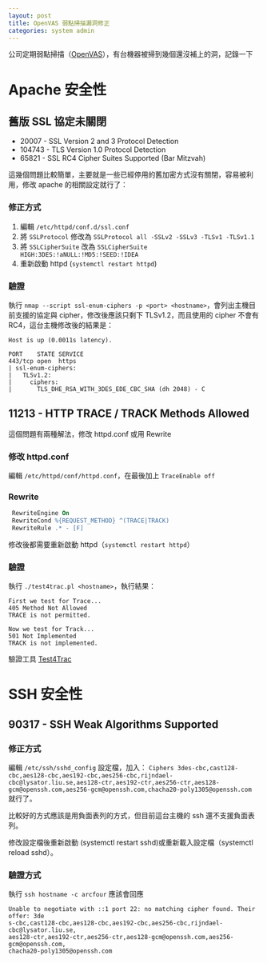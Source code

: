 ```yaml
---
layout: post
title: OpenVAS 弱點掃描漏洞修正
categories: system admin
---
```


公司定期弱點掃描（[OpenVAS](https://www.openvas.org)），有台機器被掃到幾個還沒補上的洞，記錄一下

# Apache 安全性

## 舊版 SSL 協定未關閉
- 20007 - SSL Version 2 and 3 Protocol Detection
- 104743 - TLS Version 1.0 Protocol Detection
- 65821 - SSL RC4 Cipher Suites Supported (Bar Mitzvah)

這幾個問題比較簡單，主要就是一些已經停用的舊加密方式沒有關閉，容易被利用，修改 apache 的相關設定就行了：

### 修正方式
1. 編輯 `/etc/httpd/conf.d/ssl.conf`
2. 將 `SSLProtocol` 修改為 `SSLProtocol all -SSLv2 -SSLv3 -TLSv1 -TLSv1.1`
3. 將 `SSLCipherSuite` 改為 `SSLCipherSuite HIGH:3DES:!aNULL:!MD5:!SEED:!IDEA`
4. 重新啟動 httpd (`systemctl restart httpd`)

### 驗證

執行 `nmap --script ssl-enum-ciphers -p <port> <hostname>`，會列出主機目前支援的協定與 cipher，修改後應該只剩下 TLSv1.2，而且使用的 cipher 不會有 RC4，這台主機修改後的結果是：


```console
Host is up (0.0011s latency).

PORT    STATE SERVICE
443/tcp open  https
| ssl-enum-ciphers: 
|   TLSv1.2: 
|     ciphers: 
|       TLS_DHE_RSA_WITH_3DES_EDE_CBC_SHA (dh 2048) - C

```



## 11213 - HTTP TRACE / TRACK Methods Allowed

這個問題有兩種解法，修改 httpd.conf 或用 Rewrite

### 修改 httpd.conf
編輯 `/etc/httpd/conf/httpd.conf`，在最後加上 `TraceEnable off`

### Rewrite


```apache
 RewriteEngine On
 RewriteCond %{REQUEST_METHOD} ^(TRACE|TRACK)
 RewriteRule .* - [F]
```

修改後都需要重新啟動 httpd（`systemctl restart httpd`）

### 驗證
執行 `./test4trac.pl <hostname>`，執行結果：

```console
First we test for Trace...
405 Method Not Allowed
TRACE is not permitted.

Now we test for Track...
501 Not Implemented
TRACK is not implemented.

```

驗證工具 [Test4Trac](https://blog.techstacks.com/test4trac.html)

# SSH 安全性

## 90317 - SSH Weak Algorithms Supported

### 修正方式

編輯 `/etc/ssh/sshd_config` 設定檔，加入：
`Ciphers 3des-cbc,cast128-cbc,aes128-cbc,aes192-cbc,aes256-cbc,rijndael-cbc@lysator.liu.se,aes128-ctr,aes192-ctr,aes256-ctr,aes128-gcm@openssh.com,aes256-gcm@openssh.com,chacha20-poly1305@openssh.com`
就行了。

比較好的方式應該是用負面表列的方式，但目前這台主機的 ssh 還不支援負面表列。

修改設定檔後重新啟動 (systemctl restart sshd)或重新載入設定檔（systemctl reload sshd）。

### 驗證方式

執行 `ssh hostname -c arcfour` 應該會回應


```console
Unable to negotiate with ::1 port 22: no matching cipher found. Their offer: 3de
s-cbc,cast128-cbc,aes128-cbc,aes192-cbc,aes256-cbc,rijndael-cbc@lysator.liu.se,
aes128-ctr,aes192-ctr,aes256-ctr,aes128-gcm@openssh.com,aes256-gcm@openssh.com,
chacha20-poly1305@openssh.com
```
